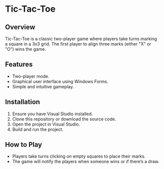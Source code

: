 # Tic-Tac-Toe

## Overview
Tic-Tac-Toe is a classic two-player game where players take turns marking a square in a 3x3 grid. The first player to align three marks (either "X" or "O") wins the game.

## Features
- Two-player mode.
- Graphical user interface using Windows Forms.
- Simple and intuitive gameplay.

## Installation
1. Ensure you have Visual Studio installed.
2. Clone this repository or download the source code.
3. Open the project in Visual Studio.
4. Build and run the project.

## How to Play
- Players take turns clicking on empty squares to place their marks.
- The game will notify the players when someone wins or if there’s a draw.
